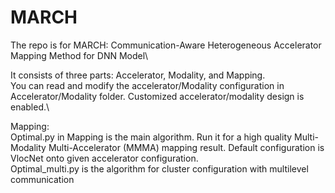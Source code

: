 # MARCH

The repo is for MARCH: Communication-Aware Heterogeneous Accelerator Mapping Method for DNN Model\

It consists of three parts: Accelerator, Modality, and Mapping.\
You can read and modify the accelerator/Modality configuration in Accelerator/Modality folder. Customized accelerator/modality design is enabled.\

Mapping:\
Optimal.py in Mapping is the main algorithm. Run it for a high quality Multi-Modality Multi-Accelerator (MMMA) mapping result. Default configuration is VlocNet onto given accelerator configuration.\
Optimal_multi.py is the algorithm for cluster configuration with multilevel communication
